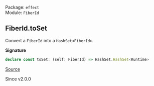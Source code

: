 Package: `effect`<br />
Module: `FiberId`<br />

## FiberId.toSet

Convert a `FiberId` into a `HashSet<FiberId>`.

**Signature**

```ts
declare const toSet: (self: FiberId) => HashSet.HashSet<Runtime>
```

[Source](https://github.com/Effect-TS/effect/tree/main/packages/effect/src/FiberId.ts#L187)

Since v2.0.0